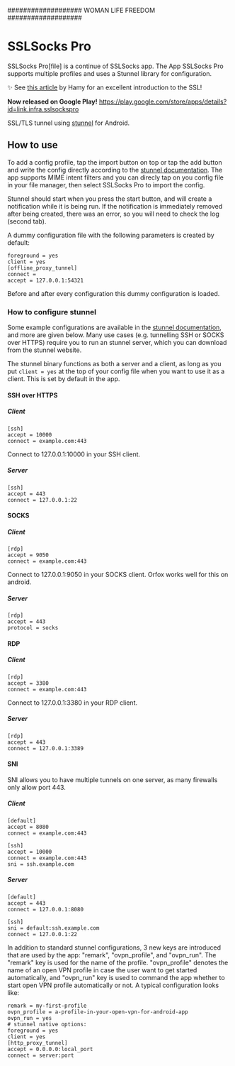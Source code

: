 ###################
WOMAN LIFE FREEDOM
###################

# SSLSocks Pro

SSLSocks Pro[file] is a continue of SSLSocks app. The App SSLSocks Pro supports multiple
profiles and uses a Stunnel library for configuration. 

✨ See [this article](https://hamy.io/post/0011/how-to-run-stunnel-on-your-android-device/) by Hamy for an excellent introduction to the SSL!

**Now released on Google Play!** https://play.google.com/store/apps/details?id=link.infra.sslsockspro

SSL/TLS tunnel using [stunnel](https://www.stunnel.org/) for Android.

## How to use
To add a config profile, tap the import button on top or tap the add button and write the config directly according to the [stunnel documentation](https://www.stunnel.org/static/stunnel.html). The app supports MIME intent filters and you can direcly tap on you config file in your file manager, then select SSLSocks Pro to import the config.

Stunnel should start when you press the start button, and will create a notification while it is being run. If the notification is immediately removed after being created, there was an error, so you will need to check the log (second tab).

A dummy configuration file with the following parameters is created by default:

```
foreground = yes
client = yes
[offline_proxy_tunnel]
connect = 
accept = 127.0.0.1:54321
```

Before and after every configuration this dummy configuration is loaded.

### How to configure stunnel
Some example configurations are available in the [stunnel documentation](https://www.stunnel.org/static/stunnel.html#EXAMPLES), and more are given below. Many use cases (e.g. tunnelling SSH or SOCKS over HTTPS) require you to run an stunnel server, which you can download from the stunnel website.

The stunnel binary functions as both a server and a client, as long as you put `client = yes` at the top of your config file when you want to use it as a client. This is set by default in the app.

#### SSH over HTTPS
##### Client

```
[ssh]
accept = 10000
connect = example.com:443
```
Connect to 127.0.0.1:10000 in your SSH client.
##### Server
```
[ssh]
accept = 443
connect = 127.0.0.1:22
```
#### SOCKS
##### Client
```
[rdp]
accept = 9050
connect = example.com:443
```
Connect to 127.0.0.1:9050 in your SOCKS client. Orfox works well for this on android.
##### Server
```
[rdp]
accept = 443
protocol = socks
```
#### RDP
##### Client
```
[rdp]
accept = 3380
connect = example.com:443
```
Connect to 127.0.0.1:3380 in your RDP client.
##### Server
```
[rdp]
accept = 443
connect = 127.0.0.1:3389
```
#### SNI
SNI allows you to have multiple tunnels on one server, as many firewalls only allow port 443.
##### Client
```
[default]
accept = 8080
connect = example.com:443

[ssh]
accept = 10000
connect = example.com:443
sni = ssh.example.com
```
##### Server
```
[default]
accept = 443
connect = 127.0.0.1:8080

[ssh]
sni = default:ssh.example.com
connect = 127.0.0.1:22
```
In addition to standard stunnel configurations, 3 new keys are introduced that are used by
the app: "remark", "ovpn_profile", and "ovpn_run". The "remark" key is used for the name
of the profile. "ovpn_profile" denotes the name of an open VPN profile in case the user
want to get started automatically, and "ovpn_run" key is used to command the app whether
to start open VPN profile automatically or not. A typical configuration looks like:

```
remark = my-first-profile
ovpn_profile = a-profile-in-your-open-vpn-for-android-app
ovpn_run = yes
# stunnel native options:
foreground = yes
client = yes
[http_proxy_tunnel]
accept = 0.0.0.0:local_port
connect = server:port
```
